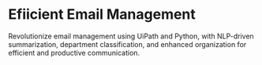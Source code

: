 # Efiicient Email Management
 Revolutionize email management using UiPath and Python, with NLP-driven summarization, department classification, and enhanced organization for efficient and productive communication.
